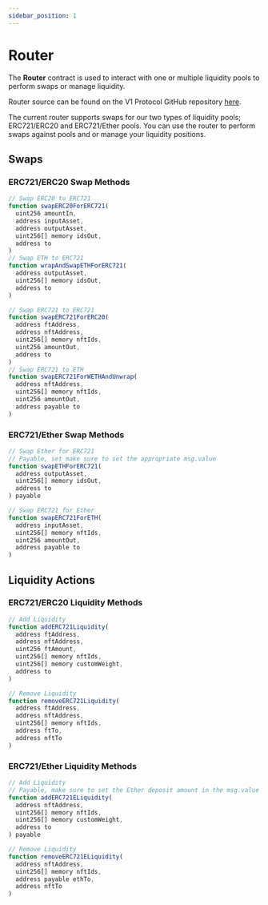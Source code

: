 ```yaml
---
sidebar_position: 1
---
```


# Router

The **Router** contract is used to interact with one or multiple liquidity pools to perform swaps or manage liquidity.

Router source can be found on the V1 Protocol GitHub repository [here](https://github.com/AssetMerge/assetmerge-v1-protocol/blob/master/contracts/Router.sol).

The current router supports swaps for our two types of liquidity pools; ERC721/ERC20 and ERC721/Ether pools. You can use the router to perform swaps against pools and or manage your liquidity positions.

## Swaps

### ERC721/ERC20 Swap Methods

```ts
// Swap ERC20 to ERC721
function swapERC20ForERC721(
  uint256 amountIn,
  address inputAsset,
  address outputAsset,
  uint256[] memory idsOut,
  address to
)
// Swap ETH to ERC721
function wrapAndSwapETHForERC721(
  address outputAsset,
  uint256[] memory idsOut,
  address to
)

// Swap ERC721 to ERC721
function swapERC721ForERC20(
  address ftAddress,
  address nftAddress,
  uint256[] memory nftIds,
  uint256 amountOut,
  address to
)
// Swap ERC721 to ETH
function swapERC721ForWETHAndUnwrap(
  address nftAddress,
  uint256[] memory nftIds,
  uint256 amountOut,
  address payable to
)
```
### ERC721/Ether Swap Methods
```ts
// Swap Ether for ERC721
// Payable, set make sure to set the appropriate msg.value
function swapETHForERC721(
  address outputAsset,
  uint256[] memory idsOut,
  address to
) payable

// Swap ERC721 for Ether
function swapERC721ForETH(
  address inputAsset,
  uint256[] memory nftIds,
  uint256 amountOut,
  address payable to
)
```

## Liquidity Actions

### ERC721/ERC20 Liquidity Methods
```ts
// Add Liquidity
function addERC721Liquidity(
  address ftAddress,
  address nftAddress,
  uint256 ftAmount,
  uint256[] memory nftIds,
  uint256[] memory customWeight,
  address to
)

// Remove Liquidity
function removeERC721Liquidity(
  address ftAddress,
  address nftAddress,
  uint256[] memory nftIds,
  address ftTo,
  address nftTo
)
```
### ERC721/Ether Liquidity Methods
```ts
// Add Liquidity
// Payable, make sure to set the Ether deposit amount in the msg.value
function addERC721ELiquidity(
  address nftAddress,
  uint256[] memory nftIds,
  uint256[] memory customWeight,
  address to
) payable

// Remove Liquidity
function removeERC721ELiquidity(
  address nftAddress,
  uint256[] memory nftIds,
  address payable ethTo,
  address nftTo
)
```
